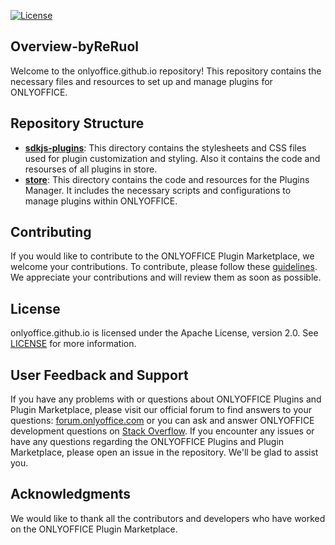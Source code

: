 [![License](https://img.shields.io/badge/License-Apache_2.0-green.svg)](https://www.apache.org/licenses/LICENSE-2.0)

## Overview-byReRuol

Welcome to the onlyoffice.github.io repository! This repository contains the necessary files and resources to set up and manage plugins for ONLYOFFICE.

## Repository Structure

* [**sdkjs-plugins**](sdkjs-plugins): This directory contains the stylesheets and CSS files used for plugin customization and styling. Also it contains the code and resourses of all plugins in store.
* [**store**](store): This directory contains the code and resources for the Plugins Manager. It includes the necessary scripts and configurations to manage plugins within ONLYOFFICE.

## Contributing

If you would like to contribute to the ONLYOFFICE Plugin Marketplace, we welcome your contributions. To contribute, please follow these [guidelines](https://github.com/ONLYOFFICE/onlyoffice.github.io/tree/master/store#how-to-build-and-add-your-own-plugin). We appreciate your contributions and will review them as soon as possible.

## License

onlyoffice.github.io is licensed under the Apache License, version 2.0. See [LICENSE](LICENSE) for more information.

## User Feedback and Support

If you have any problems with or questions about ONLYOFFICE Plugins and Plugin Marketplace, please visit our official forum to find answers to your questions: [forum.onlyoffice.com](https://forum.onlyoffice.com) or you can ask and answer ONLYOFFICE development questions on [Stack Overflow](https://stackoverflow.com/questions/tagged/onlyoffice).
If you encounter any issues or have any questions regarding the ONLYOFFICE Plugins and Plugin Marketplace, please open an issue in the repository. We'll be glad to assist you.

## Acknowledgments

We would like to thank all the contributors and developers who have worked on the ONLYOFFICE Plugin Marketplace.
